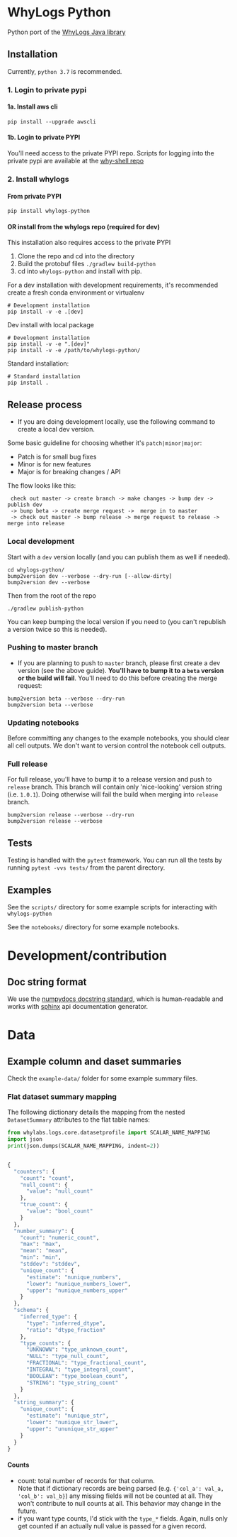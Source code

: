 # WhyLogs Python

Python port of the [WhyLogs Java library](https://gitlab.com/whylabs/whylogs-java)

## Installation
Currently, `python 3.7` is recommended.

### 1. Login to private pypi

#### 1a. Install aws cli
```pip install --upgrade awscli```

#### 1b. Login to private PYPI
You'll need access to the private PYPI repo.
Scripts for logging into the private pypi are available at the [why-shell repo](https://gitlab.com/whylabs/why-shell)


### 2. Install whylogs

#### From private PYPI
```pip install whylogs-python```

#### OR install from the whylogs repo (required for dev)
This installation also requires access to the private PYPI

1. Clone the repo and cd into the directory
2. Build the protobuf files
```./gradlew build-python```
3. cd into `whylogs-python` and install with pip.

For a dev installation with development requirements, it's recommended create a fresh conda environment or virtualenv

 ```
 # Development installation
 pip install -v -e .[dev]
 ```

 Dev install with local package
 ```
 # Development installation
 pip install -v -e ".[dev]"
 pip install -v -e /path/to/whylogs-python/
 ```

Standard installation:

 ```
 # Standard installation
 pip install .
 ```
 
 ## Release process
 * If you are doing development locally, use the following command to create a local dev version. 
 
 Some basic guideline for choosing whether it's `patch|minor|major`:
 * Patch is for small bug fixes
 * Minor is for new features
 * Major is for breaking changes / API
 
The flow looks like this:
```
 check out master -> create branch -> make changes -> bump dev -> publish dev
 -> bump beta -> create merge request ->  merge in to master 
 -> check out master -> bump release -> merge request to release -> merge into release
```

### Local development
Start with a `dev` version locally (and you can publish them as well if needed).

```
cd whylogs-python/
bump2version dev --verbose --dry-run [--allow-dirty]
bump2version dev --verbose
```
Then from the root of the repo
```
./gradlew publish-python
```

You can keep bumping the local version if you need to (you can't republish a version twice so this is needed).

### Pushing to master branch

* If you are planning to push to `master` branch, please first create a dev version (see the above guide). 
**You'll have to bump it to a `beta` version or the build will fail**. You'll need to do this before creating the merge request:
```
bump2version beta --verbose --dry-run
bump2version beta --verbose
```

### Updating notebooks
Before committing any changes to the example notebooks, you should clear all cell outputs.
We don't want to version control the notebook cell outputs.


### Full release

For full release, you'll have to bump it to a release version and push to `release` branch. This branch
will contain only 'nice-looking' version string (i.e. `1.0.1`). Doing otherwise will fail the build when merging into `release` branch.
```
bump2version release --verbose --dry-run
bump2version release --verbose
```

## Tests
Testing is handled with the `pytest` framework.
You can run all the tests by running `pytest -vvs tests/` from the parent directory.

## Examples
See the `scripts/` directory for some example scripts for interacting with `whylogs-python`

See the `notebooks/` directory for some example notebooks.


# Development/contribution
## Doc string format
We use the [numpydocs docstring standard](https://numpydoc.readthedocs.io/en/latest/format.html), which is human-readable and works with [sphinx](https://www.sphinx-doc.org/en/master/) api documentation generator.

# Data

## Example column and daset summaries
Check the `example-data/` folder for some example summary files.

### Flat dataset summary mapping
The following dictionary details the mapping from the nested `DatasetSummary` attributes to the flat table names:
```python
from whylabs.logs.core.datasetprofile import SCALAR_NAME_MAPPING
import json
print(json.dumps(SCALAR_NAME_MAPPING, indent=2))


{
  "counters": {
    "count": "count",
    "null_count": {
      "value": "null_count"
    },
    "true_count": {
      "value": "bool_count"
    }
  },
  "number_summary": {
    "count": "numeric_count",
    "max": "max",
    "mean": "mean",
    "min": "min",
    "stddev": "stddev",
    "unique_count": {
      "estimate": "nunique_numbers",
      "lower": "nunique_numbers_lower",
      "upper": "nunique_numbers_upper"
    }
  },
  "schema": {
    "inferred_type": {
      "type": "inferred_dtype",
      "ratio": "dtype_fraction"
    },
    "type_counts": {
      "UNKNOWN": "type_unknown_count",
      "NULL": "type_null_count",
      "FRACTIONAL": "type_fractional_count",
      "INTEGRAL": "type_integral_count",
      "BOOLEAN": "type_boolean_count",
      "STRING": "type_string_count"
    }
  },
  "string_summary": {
    "unique_count": {
      "estimate": "nunique_str",
      "lower": "nunique_str_lower",
      "upper": "ununique_str_upper"
    }
  }
}
```

#### Counts
* count: total number of records for that column.  
  Note that if dictionary records are being parsed (e.g. `{'col_a': val_a, 'col_b': val_b}`) any missing fields will not be counted at all.   They won't contribute to null counts at all.  This behavior may change in the future.
* if you want type counts, I'd stick with the `type_*` fields.  Again, nulls only get counted if an actually null value is passed for a given record.